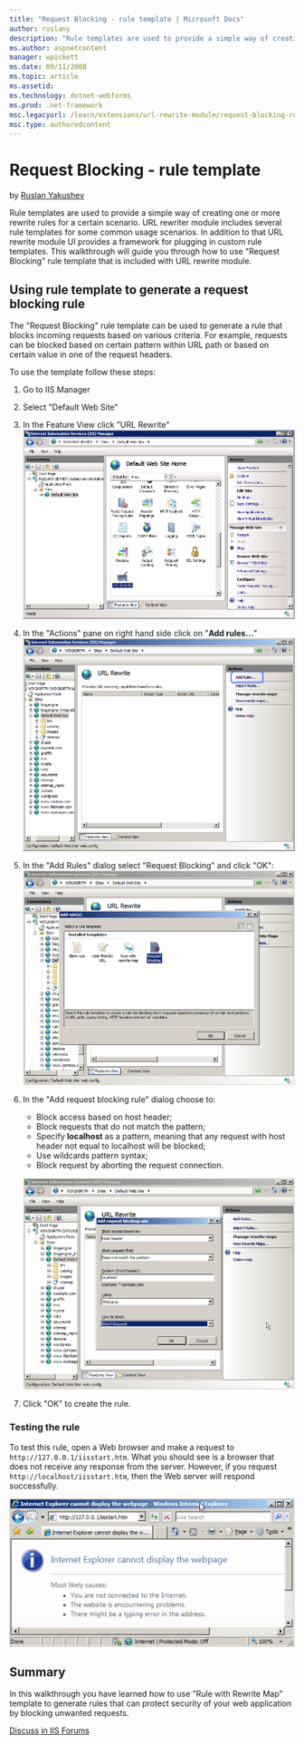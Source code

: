 ```yaml
---
title: "Request Blocking - rule template | Microsoft Docs"
author: ruslany
description: "Rule templates are used to provide a simple way of creating one or more rewrite rules for a certain scenario. URL rewriter module includes several rule templ..."
ms.author: aspnetcontent
manager: wpickett
ms.date: 09/11/2008
ms.topic: article
ms.assetid: 
ms.technology: dotnet-webforms
ms.prod: .net-framework
msc.legacyurl: /learn/extensions/url-rewrite-module/request-blocking-rule-template
msc.type: authoredcontent
---
```

Request Blocking - rule template
====================
by [Ruslan Yakushev](https://github.com/ruslany)

Rule templates are used to provide a simple way of creating one or more rewrite rules for a certain scenario. URL rewriter module includes several rule templates for some common usage scenarios. In addition to that URL rewrite module UI provides a framework for plugging in custom rule templates. This walkthrough will guide you through how to use "Request Blocking" rule template that is included with URL rewrite module.

## Using rule template to generate a request blocking rule

The "Request Blocking" rule template can be used to generate a rule that blocks incoming requests based on various criteria. For example, requests can be blocked based on certain pattern within URL path or based on certain value in one of the request headers.

To use the template follow these steps:

1. Go to IIS Manager
2. Select "Default Web Site"
3. In the Feature View click "URL Rewrite"  
    [![](request-blocking-rule-template/_static/image2.png)](request-blocking-rule-template/_static/image1.png)
4. In the "Actions" pane on right hand side click on "**Add rules…**"  
    [![](request-blocking-rule-template/_static/image6.png)](request-blocking-rule-template/_static/image5.png)
5. In the "Add Rules" dialog select "Request Blocking" and click "OK":  
    [![](request-blocking-rule-template/_static/image9.png)](request-blocking-rule-template/_static/image8.png)
6. In the "Add request blocking rule" dialog choose to: 

    - Block access based on host header;
    - Block requests that do not match the pattern;
    - Specify **localhost** as a pattern, meaning that any request with host header not equal to localhost will be blocked;
    - Use wildcards pattern syntax;
    - Block request by aborting the request connection.

    [![](request-blocking-rule-template/_static/image12.png)](request-blocking-rule-template/_static/image11.png)
7. Click "OK" to create the rule.

### Testing the rule

To test this rule, open a Web browser and make a request to `http://127.0.0.1/iisstart.htm`. What you should see is a browser that does not receive any response from the server. However, if you request `http://localhost/iisstart.htm`, then the Web server will respond successfully.

[![](request-blocking-rule-template/_static/image14.png)](request-blocking-rule-template/_static/image13.png)

## Summary

In this walkthrough you have learned how to use "Rule with Rewrite Map" template to generate rules that can protect security of your web application by blocking unwanted requests.
  
  
[Discuss in IIS Forums](https://forums.iis.net/1152.aspx)